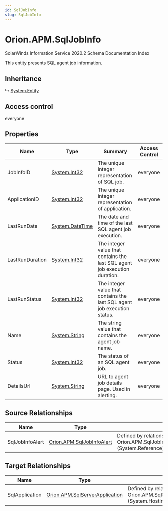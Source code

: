 ```yaml
---
id: SqlJobInfo
slug: SqlJobInfo
---
```


# Orion.APM.SqlJobInfo

SolarWinds Information Service 2020.2 Schema Documentation Index

This entity presents SQL agent job information.

## Inheritance

↳ [System.Entity](./../System/Entity)

## Access control

everyone

## Properties

| Name | Type | Summary | Access Control |
| ------ | ------ | ------ | ------ |
| JobInfoID | [System.Int32](https://docs.microsoft.com/en-us/dotnet/api/system.int32) | The unique integer representation of SQL job. | everyone |
| ApplicationID | [System.Int32](https://docs.microsoft.com/en-us/dotnet/api/system.int32) | The unique integer representation of application. | everyone |
| LastRunDate | [System.DateTime](https://docs.microsoft.com/en-us/dotnet/api/system.datetime) | The date and time of the last SQL agent job execution. | everyone |
| LastRunDuration | [System.Int32](https://docs.microsoft.com/en-us/dotnet/api/system.int32) | The integer value that contains the last SQL agent job execution duration. | everyone |
| LastRunStatus | [System.Int32](https://docs.microsoft.com/en-us/dotnet/api/system.int32) | The integer value that contains the last SQL agent job execution status. | everyone |
| Name | [System.String](https://docs.microsoft.com/en-us/dotnet/api/system.string) | The string value that contains the agent job name. | everyone |
| Status | [System.Int32](https://docs.microsoft.com/en-us/dotnet/api/system.int32) | The status of an SQL agent job. | everyone |
| DetailsUrl | [System.String](https://docs.microsoft.com/en-us/dotnet/api/system.string) | URL to agent job details page. Used in alerting. | everyone |

## Source Relationships

| Name | Type | Notes |
| ------ | ------ | ------ |
| SqlJobInfoAlert | [Orion.APM.SqlJobInfoAlert](./../Orion.APM/SqlJobInfoAlert) | Defined by relationship Orion.APM.SqlJobInfoAlertReferencesSqlJobInfo (System.Reference) |

## Target Relationships

| Name | Type | Notes |
| ------ | ------ | ------ |
| SqlApplication | [Orion.APM.SqlServerApplication](./../Orion.APM/SqlServerApplication) | Defined by relationship Orion.APM.SqlServerApplicationHostsSqlJobInfo (System.Hosting) |

